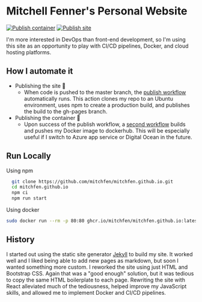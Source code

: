 # Mitchell Fenner's Personal Website

[![Publish container](https://github.com/mitchfen/mitchfen.github.io/actions/workflows/publishContainer.yml/badge.svg)](https://github.com/mitchfen/mitchfen.github.io/actions/workflows/publishContainer.yml)
[![Publish site](https://github.com/mitchfen/mitchfen.github.io/actions/workflows/publishSite.yaml/badge.svg)](https://github.com/mitchfen/mitchfen.github.io/actions/workflows/publishSite.yaml)

I'm more interested in DevOps than front-end development, so I'm using this site as an opportunity to play with CI/CD pipelines, Docker, and cloud hosting platforms.

## How I automate it

- Publishing the site 🚀
  - When code is pushed to the master branch, the [publish workflow](https://github.com/mitchfen/mitchfen.github.io/actions/workflows/publish.yaml) automatically runs. This action clones my repo to an Ubuntu environment, uses npm to create a production build, and publishes the build to the gh-pages branch.
- Publishing the container 🐳
  - Upon success of the publish workflow, a [second workflow](https://github.com/mitchfen/mitchfen.github.io/actions/workflows/docker-push.yml) builds and pushes my Docker image to dockerhub. This will be especially useful if I switch to Azure app service or Digital Ocean in the future.

## Run Locally

Using npm

```bash
  git clone https://github.com/mitchfen/mitchfen.github.io.git
  cd mitchfen.github.io
  npm ci
  npm run start
```

Using docker

```bash
sudo docker run --rm -p 80:80 ghcr.io/mitchfen/mitchfen.github.io:latest
```

## History

I started out using the static site generator [Jekyll](https://github.com/jekyll/jekyll) to build my site.
It worked well and I liked being able to add new pages as markdown, but soon I wanted something more custom.
I reworked the site using just HTML and Bootstrap CSS.
Again that was a "good enough" solution, but it was tedious to copy the same HTML boilerplate to each page.
Rewriting the site with React alleviated much of the tediousness, helped improve my JavaScript skills, and allowed me to implement Docker and CI/CD pipelines.
